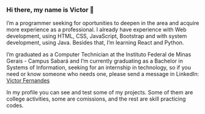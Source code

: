 ### Hi there, my name is Victor 👋
I’m a programmer seeking for oportunities to deepen in the area and acquire more experience as a professional. I already have experience with Web development, using HTML, CSS, JavaScript, Bootstrap and with system development, using Java. Besides that, I’m learning React and Python.

I’m graduated as a Computer Technician at the Instituto Federal de Minas Gerais - Campus Sabará and I’m currently graduating as a Bachelor in Systems of Information, seeking for an internship in technology, so if you need or know someone who needs one, please send a message in LinkedIn:
<a class="badge-base__link LI-simple-link" href="https://br.linkedin.com/in/victor-fernandes-9286a8238?trk=profile-badge">Victor Fernandes</a>

In my profile you can see and test some of my projects. Some of them are college activities, some are comissions, and the rest are skill practicing codes.
